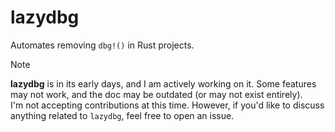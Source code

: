 # lazydbg

Automates removing `dbg!()` in Rust projects.

> [!NOTE]
> **lazydbg** is in its early days, and I am actively working on it. Some features may not work, and the doc may be outdated (or may not exist entirely).  
I'm not accepting contributions at this time. However, if you'd like to discuss anything related to `lazydbg`, feel free to open an issue.
